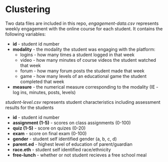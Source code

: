 # Clustering

Two data files are included in this repo, *engagement-data.csv* represents weekly engagement with the online course for each student. It contains the following variables:

* **id** - student id number
* **modality** - the modality the student was engaging with the platform:  
  * logins - how many times a student logged in that week  
  * video - how many minutes of course videos the student watched that week  
  * forum - how many forum posts the student made that week  
  * game - how many levels of an educational game the student completed that week  
* **measure** - the numerical measure corresponding to the modality (IE - log ins, minutes, posts, levels)  

*student-level.csv* represents student characteristics including assessment results for the students

* **id** - student id number
* **assignment (1-5)** - scores on class assignments (0-100)
* **quiz (1-5)** - score on quizes (0-20)  
* **exam** - score on final exam (0-100)
* **gender** - student self identified gender (a, b, c, d)
* **parent.ed** - highest level of education of parent/guardian
* **race.eth** - student self identified race/ethnicity
* **free-lunch** - whether or not student recieves a free school meal
    
